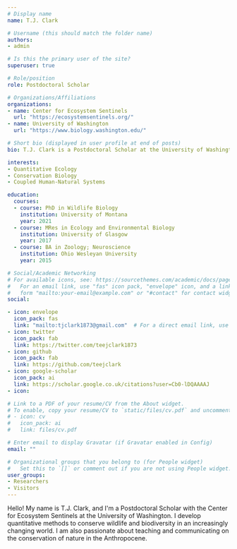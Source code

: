 ```yaml
---
# Display name
name: T.J. Clark

# Username (this should match the folder name)
authors:
- admin

# Is this the primary user of the site?
superuser: true

# Role/position
role: Postdoctoral Scholar

# Organizations/Affiliations
organizations:
- name: Center for Ecosystem Sentinels
  url: "https://ecosystemsentinels.org/"
- name: University of Washington
  url: "https://www.biology.washington.edu/"

# Short bio (displayed in user profile at end of posts)
bio: T.J. Clark is a Postdoctoral Scholar at the University of Washington.

interests:
- Quantitative Ecology
- Conservation Biology
- Coupled Human-Natural Systems

education:
  courses:
  - course: PhD in Wildlife Biology
    institution: University of Montana
    year: 2021
  - course: MRes in Ecology and Environmental Biology
    institution: University of Glasgow
    year: 2017
  - course: BA in Zoology; Neuroscience
    institution: Ohio Wesleyan University
    year: 2015

# Social/Academic Networking
# For available icons, see: https://sourcethemes.com/academic/docs/page-builder/#icons
#   For an email link, use "fas" icon pack, "envelope" icon, and a link in the
#   form "mailto:your-email@example.com" or "#contact" for contact widget.
social:

- icon: envelope
  icon_pack: fas
  link: "mailto:tjclark1873@gmail.com"  # For a direct email link, use "mailto:test@example.org".
- icon: twitter
  icon_pack: fab
  link: https://twitter.com/teejclark1873
- icon: github
  icon_pack: fab
  link: https://github.com/teejclark
- icon: google-scholar
  icon_pack: ai
  link: https://scholar.google.co.uk/citations?user=Cb0-lDQAAAAJ
- icon: 

# Link to a PDF of your resume/CV from the About widget.
# To enable, copy your resume/CV to `static/files/cv.pdf` and uncomment the lines below.
# - icon: cv
#   icon_pack: ai
#   link: files/cv.pdf

# Enter email to display Gravatar (if Gravatar enabled in Config)
email: ""

# Organizational groups that you belong to (for People widget)
#   Set this to `[]` or comment out if you are not using People widget.
user_groups:
- Researchers
- Visitors
---
```


Hello! My name is T.J. Clark, and I'm a Postdoctoral Scholar with the Center for Ecosystem Sentinels at the University of Washington. I develop quantitative methods to conserve wildlife and biodiversity in an increasingly changing world. I am also passionate about teaching and communicating on the conservation of nature in the Anthropocene.



